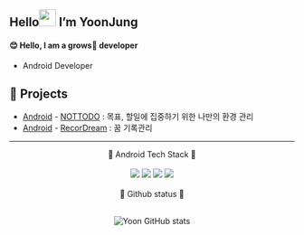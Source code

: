 <h2>Hello<img src="https://raw.githubusercontent.com/MartinHeinz/MartinHeinz/master/wave.gif" width="30px"> I’m YoonJung </h2>

<h4>
	<span>😊 Hello, I am a grows🌱 developer
		
</h3>

- Android Developer

## 📌 Projects
- [Android](https://play.google.com/store/apps/details?id=kr.co.nottodo&pcampaignid=web_share) - [NOTTODO](https://github.com/DO-NOTTO-DO/AOS-NOTTODO) : 목표, 할일에 집중하기 위한 나만의 환경 관리
- [Android](https://play.google.com/store/apps/details?id=com.team.recordream&pcampaignid=web_share) - [RecorDream](https://github.com/TeamRecorDream/RecorDream-AOS) : 꿈 기록관리
<hr>
<div align="center">
  🦥 Android Tech Stack 🦥
</div>
<br>
<div align="center" width=60% margin-top="30px">
  <img src="https://img.shields.io/badge/Android%20Studio-3DDC84.svg?style=flat-square&logo=android-studio&logoColor=white"/> 
<img src="https://img.shields.io/badge/IntelliJIDEA-000000.svg?style=flat-square&logo=IntelliJIDEA&logoColor=white"/>
<img src="https://img.shields.io/badge/Kotlin-7F52FF.svg?style=flat-square&logo=Kotlin&logoColor=white"/>
<img src="https://img.shields.io/badge/java-%23ED8B00.svg?style=flat-square&logo=Java&logoColor=white"/>
</div>
<br>

<div align="center">
  🐰 Github status 🐰
</div>
<br>

<div align=center>
  
![Yoon GitHub stats](https://github-readme-stats.vercel.app/api?username=cbj0010&show_icons=true&theme=radical)

